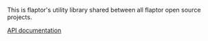 This is flaptor's utility library shared between all flaptor open source projects.

[API documentation](http://opensource.flaptor.com/flaptor-util/javadoc)